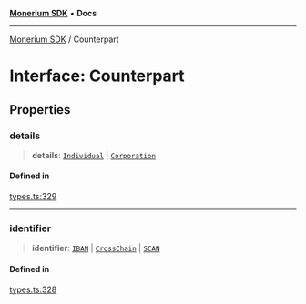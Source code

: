 [**Monerium SDK**](../README.md) • **Docs**

***

[Monerium SDK](../README.md) / Counterpart

# Interface: Counterpart

## Properties

### details

> **details**: [`Individual`](Individual.md) \| [`Corporation`](Corporation.md)

#### Defined in

[types.ts:329](https://github.com/monerium/js-monorepo/blob/90e863940da8623462a29ce3ac59bdfdcf20271e/packages/sdk/src/types.ts#L329)

***

### identifier

> **identifier**: [`IBAN`](IBAN.md) \| [`CrossChain`](CrossChain.md) \| [`SCAN`](SCAN.md)

#### Defined in

[types.ts:328](https://github.com/monerium/js-monorepo/blob/90e863940da8623462a29ce3ac59bdfdcf20271e/packages/sdk/src/types.ts#L328)
